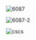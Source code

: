 ![6087](C:\Users\cityo\Desktop\6087.PNG)



![6087-2](C:\Users\cityo\Desktop\6087-2.PNG)











![cscs](C:\Users\cityo\Desktop\Git_Space\Algorithm\problems\codeup\codeup_기초_6087.assets\cscs.PNG)



